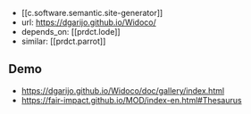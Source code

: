 
- [[c.software.semantic.site-generator]]
- url: https://dgarijo.github.io/Widoco/
- depends_on: [[prdct.lode]]
- similar: [[prdct.parrot]] 

## Demo

- https://dgarijo.github.io/Widoco/doc/gallery/index.html
- https://fair-impact.github.io/MOD/index-en.html#Thesaurus
